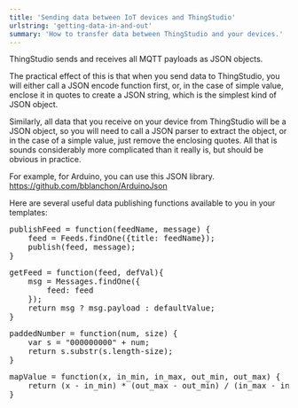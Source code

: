 ```yaml
---
title: 'Sending data between IoT devices and ThingStudio'
urlstring: 'getting-data-in-and-out'
summary: 'How to transfer data between ThingStudio and your devices.'
---
```


ThingStudio sends and receives all MQTT payloads as JSON objects.

The practical effect of this is that when you send data to ThingStudio, you will either call a JSON encode function first, or, in the case of simple value, enclose it in quotes to create a JSON string, which is the simplest kind of JSON object.

Similarly, all data that you receive on your device from ThingStudio will be a JSON object, so you will need to call a JSON parser to extract the object, or in the case of a simple value, just remove the enclosing quotes. All that is sounds considerably more complicated than it really is, but should be obvious in practice.

For example, for Arduino, you can use this JSON library. https://github.com/bblanchon/ArduinoJson

Here are several useful data publishing functions available to you in your templates:

<pre>
publishFeed = function(feedName, message) {
	feed = Feeds.findOne({title: feedName});
	publish(feed, message);
}
</pre>

<pre>
getFeed = function(feed, defVal){
	msg = Messages.findOne({
		feed: feed
	});
	return msg ? msg.payload : defaultValue;
}
</pre>

<pre>
paddedNumber = function(num, size) {
	var s = "000000000" + num;
	return s.substr(s.length-size);
}
</pre>

<pre>
mapValue = function(x, in_min, in_max, out_min, out_max) {
	return (x - in_min) * (out_max - out_min) / (in_max - in_min) + out_min;
}
</pre>


